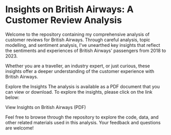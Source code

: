 # Insights on British Airways: A Customer Review Analysis
Welcome to the repository containing my comprehensive analysis of customer reviews for British Airways. Through careful analysis, topic modelling, and sentiment analysis, I've unearthed key insights that reflect the sentiments and experiences of British Airways' passengers from 2018 to 2023.

Whether you are a traveller, an industry expert, or just curious, these insights offer a deeper understanding of the customer experience with British Airways.

Explore the Insights
The analysis is available as a PDF document that you can view or download. To explore the insights, please click on the link below:

View Insights on British Airways (PDF)

Feel free to browse through the repository to explore the code, data, and other related materials used in this analysis. Your feedback and questions are welcome!





